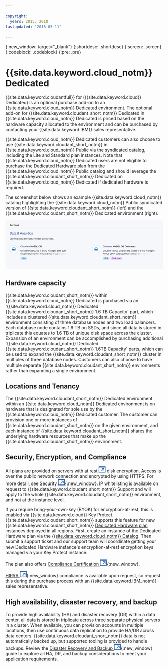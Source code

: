 ```yaml
---

copyright:
  years: 2015, 2018
lastupdated: "2018-05-11"

---
```


{:new_window: target="_blank"}
{:shortdesc: .shortdesc}
{:screen: .screen}
{:codeblock: .codeblock}
{:pre: .pre}

<!-- Acrolinx: 2017-02-23 -->

# {{site.data.keyword.cloud_notm}} Dedicated

{{site.data.keyword.cloudantfull}} for ({{site.data.keyword.cloud}} Dedicated) is 
an optional purchase add-on to an {{site.data.keyword.cloud_notm}} Dedicated environment. The optional add-on for 
{{site.data.keyword.cloudant_short_notm}} Dedicated in {{site.data.keyword.cloud_notm}} Dedicated is priced based on the hardware capacity 
allocated to the environment and can be purchased by contacting your {{site.data.keyword.IBM}} sales representative.  

{{site.data.keyword.cloud_notm}} Dedicated customers can also choose to use {{site.data.keyword.cloudant_short_notm}} in {{site.data.keyword.cloud_notm}} Public 
via the syndicated catalog, including the Lite and Standard plan instances. Note that 
{{site.data.keyword.cloud_notm}} Dedicated users are not eligible to purchase the Dedicated Hardware plan from the 
{{site.data.keyword.cloud_notm}} Public catalog and should leverage the {{site.data.keyword.cloudant_short_notm}} Dedicated on 
{{site.data.keyword.cloud_notm}} Dedicated if dedicated hardware is required.   

The screenshot below shows an example {{site.data.keyword.cloud_notm}} catalog highlighting the {{site.data.keyword.cloud_notm}} Public 
syndicated version of {{site.data.keyword.cloudant_short_notm}} (left) and the {{site.data.keyword.cloudant_short_notm}} Dedicated environment (right).  

![{{site.data.keyword.cloudant_short_notm}} catalog](../images/bluemix_catalog.png)

## Hardware capacity 

{{site.data.keyword.cloudant_short_notm}} within {{site.data.keyword.cloud_notm}} Dedicated is purchased via an '{{site.data.keyword.cloud_notm}} Dedicated 
{{site.data.keyword.cloudant_short_notm}} 1.6 TB Capacity' part, which includes a clustered {{site.data.keyword.cloudant_short_notm}} environment 
consisting of three database nodes and two load balancers. Each database node 
contains 1.6 TB on SSDs, and since all data is stored in triplicate this 
equates to 1.6 TB of unique disk space across the cluster. Expansion of an 
environment can be accomplished by purchasing additional '{{site.data.keyword.cloud_notm}} Dedicated 
{{site.data.keyword.cloudant_short_notm}} 1.6TB Capacity' parts, which can be used to expand the 
{{site.data.keyword.cloudant_short_notm}} cluster in multiples of three database nodes. Customers can also 
choose to have multiple separate {{site.data.keyword.cloudant_short_notm}} environments rather than 
expanding a single environment.

## Locations and Tenancy 

The {{site.data.keyword.cloudant_short_notm}} Dedicated environment within an {{site.data.keyword.cloud_notm}} Dedicated environment is on hardware 
that is designated for sole use by the {{site.data.keyword.cloud_notm}} Dedicated customer. The customer can provision 
one or more instances of {{site.data.keyword.cloudant_short_notm}} on the given environment, and each instance of {{site.data.keyword.cloudant_short_notm}} 
shares the underlying hardware resources that make up the {{site.data.keyword.cloudant_short_notm}} environment. 

## Security, Encryption, and Compliance 

All plans are provided on servers with [at rest ![External link icon](../images/launch-glyph.svg "External link icon")](https://en.wikipedia.org/wiki/Data_at_rest) 
disk encryption. Access is over the public network connection and encrypted by 
using HTTPS. For more detail, see [Security ![External link icon](../images/launch-glyph.svg "External link icon")](../offerings/security.html#security){:new_window}. 
IP whitelisting is available on request to {{site.data.keyword.cloudant_short_notm}} Support and will apply to 
the whole {{site.data.keyword.cloudant_short_notm}} environment, and not at the instance level. 

If you require bring-your-own-key (BYOK) for encryption-at-rest, this is enabled via {{site.data.keyword.cloud}} Key 
Protect. {{site.data.keyword.cloudant_short_notm}} supports this feature for new {{site.data.keyword.cloudant_short_notm}} 
[Dedicated Hardware plan](https://console.bluemix.net/docs/services/Cloudant/offerings/bluemix.html#ibm-cloud-public) 
instances deployed in all regions. First, create an instance of the Dedicated 
Hardware plan via the [{{site.data.keyword.cloud_notm}} Catalog](https://console.bluemix.net/catalog/). Then submit a 
support ticket and our support team will coordinate getting your new Dedicated Hardware instance's 
encryption-at-rest encryption keys managed via your Key Protect instance. 

The plan also offers [Compliance Certification ![External link icon](../images/launch-glyph.svg "External link icon")](https://console.bluemix.net/docs/services/Cloudant/offerings/compliance.html#cloudant-security-compliance){:new_window}. 

[HIPAA ![External link icon](../images/launch-glyph.svg "External link icon")](https://en.wikipedia.org/wiki/Health_Insurance_Portability_and_Accountability_Act){:new_window} 
compliance is available upon request, so request this during the purchase process with an {{site.data.keyword.IBM_notm}} sales representative. 

## High availability, disaster recovery, and backup 

To provide high availability (HA) and disaster recovery (DR) within a data center, all data is stored in triplicate 
across three separate physical servers in a cluster. When available, you can provision accounts in multiple locations, 
then use continuous data replication to provide HA/DR across data centers. {{site.data.keyword.cloudant_short_notm}} data is not automatically 
backed up, but supported tooling is provided to handle backups. Review the 
[Disaster Recovery and Backup ![External link icon](../images/launch-glyph.svg "External link icon")](https://console.bluemix.net/docs/services/Cloudant/guides/disaster-recovery-and-backup.html#disaster-recovery-and-backup){:new_window} guide
to explore all HA, DR, and backup considerations to meet your application requirements.

